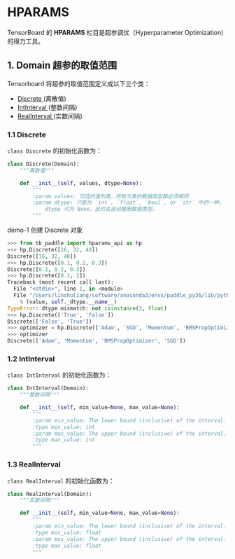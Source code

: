 # HPARAMS

TensorBoard 的 **HPARAMS** 栏目是超参调优（Hyperparameter Optimization）的得力工具。

## 1. Domain 超参的取值范围

Tensorboard 将超参的取值范围定义成以下三个类：

* <a href="#1.1"> Discrete </a> (离散值)
* <a href="#1.2"> IntInterval </a> (整数间隔)
* <a href="#1.3"> RealInterval </a> (实数间隔)

<a name="1.1"></a>
### 1.1 Discrete

`class Discrete` 的初始化函数为：

```python
class Discrete(Domain):
    """离散值"""

    def __init__(self, values, dtype=None):
        """
        :param values: 可选的值列表，所有元素的数据类型都必须相同
        :param dtype: 只能为 `int`, `float`, `bool`, or `str` 中的一种，
            dtype 可为 None，此时会自动推断数据类型。
        """
```

demo-1 创建 Discrete 对象 

```python
>>> from tb_paddle import hparams_api as hp
>>> hp.Discrete([16, 32, 48])
Discrete([16, 32, 48])
>>> hp.Discrete([0.1, 0.2, 0.3])
Discrete([0.1, 0.2, 0.3])
>>> hp.Discrete([0.1, 2])
Traceback (most recent call last):
  File "<stdin>", line 1, in <module>
  File "/Users/linshuliang/software/anaconda3/envs/paddle_py36/lib/python3.6/site-packages/tb_paddle/hparams_summary.py", line 103, in __init__
    % (value, self._dtype.__name__)
TypeError: dtype mismatch: not isinstance(2, float)
>>> hp.Discrete(['True', 'False'])
Discrete(['False', 'True'])
>>> optimizer = hp.Discrete(['Adam', 'SGD', 'Momentum', 'RMSPropOptimizer'])
>>> optimizer
Discrete(['Adam', 'Momentum', 'RMSPropOptimizer', 'SGD'])
```

<a name="1.2"></a>
### 1.2 IntInterval

`class IntInterval` 的初始化函数为：

```python
class IntInterval(Domain):
    """整数间隔"""

    def __init__(self, min_value=None, max_value=None):
    	"""
        :param min_value: The lower bound (inclusive) of the interval.
        :type min_value: int
        :param max_value: The upper bound (inclusive) of the interval.
        :type max_value: int
        """
```

<a name="1.3"></a>
### 1.3 RealInterval

`class RealInterval` 的初始化函数为：

```python
class RealInterval(Domain):
    """实数间隔"""

    def __init__(self, min_value=None, max_value=None):
        """
        :param min_value: The lower bound (inclusive) of the interval.
        :type min_value: float
        :param max_value: The upper bound (inclusive) of the interval.
        :type max_value: float
        """
```

